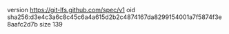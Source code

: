 version https://git-lfs.github.com/spec/v1
oid sha256:d3e4c3a6c8c45c6a4a615d2b2c4874167da8299154001a7f5874f3e8aafc2d7b
size 139
